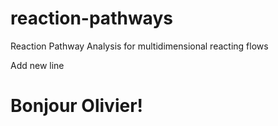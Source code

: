 # reaction-pathways
Reaction Pathway Analysis for multidimensional reacting flows

Add new line

# Bonjour Olivier!